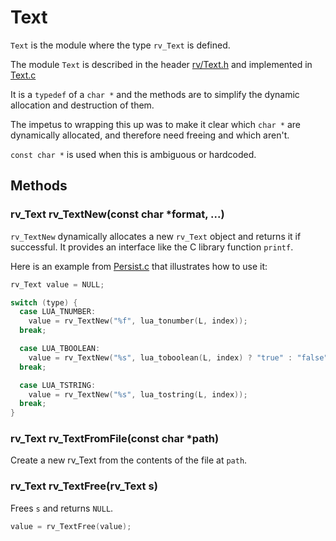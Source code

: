 # Text

`Text` is the module where the type `rv_Text` is defined.

The module `Text` is described in the header [rv/Text.h](/include/rv/Text.h) and
implemented in [Text.c](/src/Text.c)

It is a `typedef` of a `char *` and the methods are to simplify the
dynamic allocation and destruction of them.

The impetus to wrapping this up was to make it clear which `char *` are
dynamically allocated, and therefore need freeing and which aren't.

`const char *` is used when this is ambiguous or hardcoded.

## Methods

### rv_Text rv_TextNew(const char \*format, ...)

`rv_TextNew` dynamically allocates a new `rv_Text` object and returns it if
successful. It provides an interface like the C library function `printf`.

Here is an example from [Persist.c](/src/Persist.c) that illustrates how to use
it:

```c
rv_Text value = NULL;

switch (type) {
  case LUA_TNUMBER:
    value = rv_TextNew("%f", lua_tonumber(L, index));
  break;

  case LUA_TBOOLEAN:
    value = rv_TextNew("%s", lua_toboolean(L, index) ? "true" : "false");
  break;

  case LUA_TSTRING:
    value = rv_TextNew("%s", lua_tostring(L, index));
  break;
}
```

### rv_Text rv_TextFromFile(const char \*path)

Create a new rv_Text from the contents of the file at `path`.

### rv_Text rv_TextFree(rv_Text s)

Frees `s` and returns `NULL`.

```c
value = rv_TextFree(value);
```
